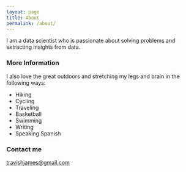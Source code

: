 ```yaml
---
layout: page
title: About
permalink: /about/
---
```


I am a data scientist who is passionate about solving problems and extracting insights from data.

### More Information

I also love the great outdoors and stretching my legs and brain in the following ways:

* Hiking
* Cycling
* Traveling
* Basketball
* Swimming
* Writing
* Speaking Spanish

### Contact me

[travishjames@gmail.com](mailto:travishjames@gmail.com)